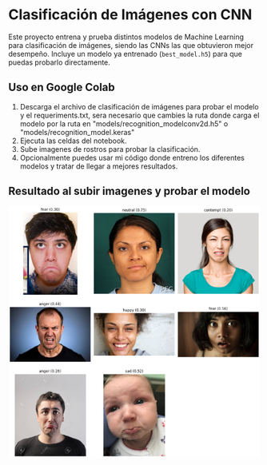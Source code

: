 # Clasificación de Imágenes con CNN

Este proyecto entrena y prueba distintos modelos de Machine Learning para clasificación de imágenes, siendo las CNNs las que obtuvieron mejor desempeño. Incluye un modelo ya entrenado (`best_model.h5`) para que puedas probarlo directamente.

## Uso en Google Colab

1. Descarga el archivo de clasificación de imágenes para probar el modelo y el requeriments.txt, sera necesario que cambies la ruta donde carga el modelo por la ruta en "models/recognition_modelconv2d.h5" o "models/recognition_model.keras"
2. Ejecuta las celdas del notebook.
3. Sube imagenes de rostros para probar la clasificación.
4. Opcionalmente puedes usar mi código donde entreno los diferentes modelos y tratar de llegar a mejores resultados.

## Resultado al subir imagenes y probar el modelo

![Resultado de pruebas de clasificación](images/image.png)

